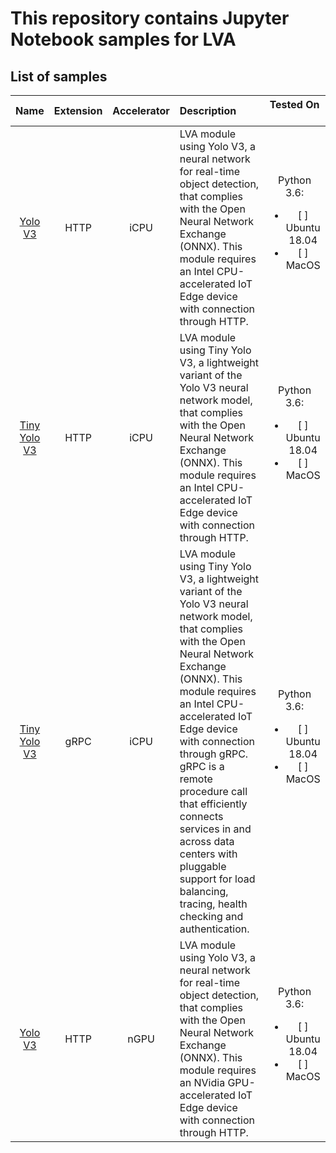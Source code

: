# This repository contains Jupyter Notebook samples for LVA  

## List of samples

| Name       | Extension | Accelerator| Description | Tested On &nbsp;|
|:---:        |:---:       |:---:        |:---       |:---:       |
| [Yolo V3](yolov3-icpu-onnx/readme.md)             | HTTP      | iCPU | LVA module using Yolo V3, a neural network for real-time object detection, that complies with the Open Neural Network Exchange (ONNX). This module requires an Intel CPU-accelerated IoT Edge device with connection through HTTP. | Python 3.6:<ul><li>[ ] Ubuntu 18.04</li><li>[ ] MacOS</li></ul> |
| [Tiny Yolo V3](tinyyolov3-icpu-onnx/readme.md)    | HTTP      | iCPU | LVA module using Tiny Yolo V3, a lightweight variant of the Yolo V3 neural network model, that complies with the Open Neural Network Exchange (ONNX). This module requires an Intel CPU-accelerated IoT Edge device with connection through HTTP. | Python 3.6:<ul><li>[ ] Ubuntu 18.04</li><li>[ ] MacOS</li></ul> |
| [Tiny Yolo V3](http://aka.ms/)                    | gRPC      | iCPU | LVA module using Tiny Yolo V3, a lightweight variant of the Yolo V3 neural network model, that complies with the Open Neural Network Exchange (ONNX). This module requires an Intel CPU-accelerated IoT Edge device with connection through gRPC. gRPC is a remote procedure call that efficiently connects services in and across data centers with pluggable support for load balancing, tracing, health checking and authentication. | Python 3.6:<ul><li>[ ] Ubuntu 18.04</li><li>[ ] MacOS</li></ul> |
| [Yolo V3](yolov3-ngpu-onnx/readme.md)             | HTTP      | nGPU |  LVA module using Yolo V3, a neural network for real-time object detection, that complies with the Open Neural Network Exchange (ONNX). This module requires an NVidia GPU-accelerated IoT Edge device with connection through HTTP. |  Python 3.6:<ul><li>[ ] Ubuntu 18.04</li><li>[ ] MacOS</li></ul> |